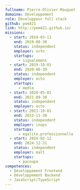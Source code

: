 ```yaml
---
fullname: Pierre-Olivier Mauguet
domaine: Développement
role: Développeur full stack
github: pom421
link: http://pom421.github.io/
missions:
  - start: 2019-03-11
    end: 2019-08-30
    status: independent
    employer: octo
    startups:
      - signalement
  - start: 2019-10-01
    end: 2020-06-30
    status: independent
    employer: octo
    startups:
      - medle
  - start: 2020-05-01
    end: 2021-09-30
    status: independent
    employer: octo
  - start: 2021-10-01
    end: 2023-11-30
    status: independent
    employer: inops
    startups:
      - egalite.professionnelle
  - start: 2024-02-12
    end: 2024-12-31
    status: independent
    employer: malt
    startups:
      - pacoupa
competences:
  - Développement Frontend
  - Développement Backend
  - JavaScript/TypeScript
---
```

